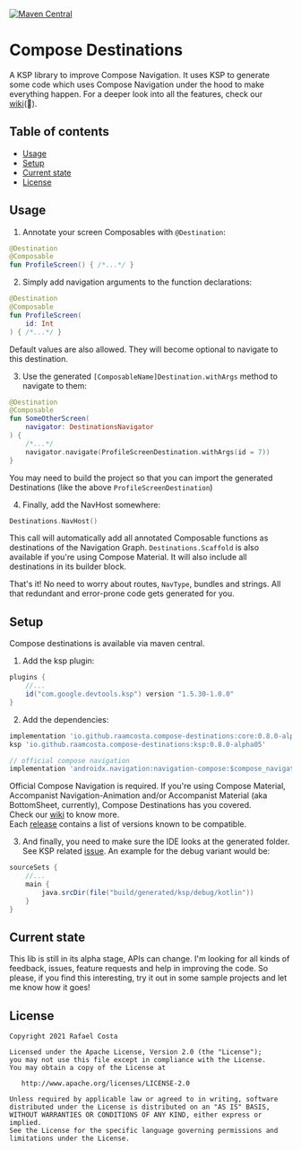 [![Maven Central](https://maven-badges.herokuapp.com/maven-central/io.github.raamcosta.compose-destinations/core/badge.svg)](https://maven-badges.herokuapp.com/maven-central/io.github.raamcosta.compose-destinations/core)

# Compose Destinations

A KSP library to improve Compose Navigation. It uses KSP to generate some code which uses
Compose Navigation under the hood to make everything happen.
For a deeper look into all the features, check our [wiki](https://github.com/raamcosta/compose-destinations/wiki)(🚧).

## Table of contents

* [Usage](#usage)
* [Setup](#setup)
* [Current state](#current-state)
* [License](#license)

## Usage

1. Annotate your screen Composables with `@Destination`:

```kotlin
@Destination
@Composable
fun ProfileScreen() { /*...*/ }
```

2. Simply add navigation arguments to the function declarations:

```kotlin
@Destination
@Composable
fun ProfileScreen(
    id: Int
) { /*...*/ }
```
Default values are also allowed. They will become optional to navigate to this destination.

3. Use the generated `[ComposableName]Destination.withArgs` method to navigate to them:

```kotlin
@Destination
@Composable
fun SomeOtherScreen(
    navigator: DestinationsNavigator
) {
    /*...*/
    navigator.navigate(ProfileScreenDestination.withArgs(id = 7))
}
```
You may need to build the project so that you can import the generated Destinations (like the above `ProfileScreenDestination`)

4. Finally, add the NavHost somewhere:

```kotlin
Destinations.NavHost()
```
This call will automatically add all annotated Composable functions as destinations of the Navigation Graph.
`Destinations.Scaffold` is also available if you're using Compose Material. It will also include all destinations in its builder block.

That's it! No need to worry about routes, `NavType`, bundles and strings. All that redundant and error-prone code gets generated for you.

## Setup

Compose destinations is available via maven central.

1. Add the ksp plugin:
```gradle
plugins {
    //...
    id("com.google.devtools.ksp") version "1.5.30-1.0.0"
}
```

2. Add the dependencies:
```gradle
implementation 'io.github.raamcosta.compose-destinations:core:0.8.0-alpha05'
ksp 'io.github.raamcosta.compose-destinations:ksp:0.8.0-alpha05'

// official compose navigation
implementation 'androidx.navigation:navigation-compose:$compose_navigation_version'
```
Official Compose Navigation is required.
If you're using Compose Material, Accompanist Navigation-Animation and/or
Accompanist Material (aka BottomSheet, currently), Compose Destinations has you covered. <br/>
Check our [wiki](https://github.com/raamcosta/compose-destinations/wiki) to know more. <br/>
Each [release](https://github.com/raamcosta/compose-destinations/releases) contains a list of versions known to be compatible.

3. And finally, you need to make sure the IDE looks at the generated folder.
See KSP related [issue](https://github.com/google/ksp/issues/37).
An example for the debug variant would be:
```gradle
sourceSets {
    //...
    main {
        java.srcDir(file("build/generated/ksp/debug/kotlin"))
    }
}
```

## Current state

This lib is still in its alpha stage, APIs can change.
I'm looking for all kinds of feedback, issues, feature requests and help in improving the code. So please, if you find this interesting, try it out in
some sample projects and let me know how it goes!

## License

    Copyright 2021 Rafael Costa

    Licensed under the Apache License, Version 2.0 (the "License");
    you may not use this file except in compliance with the License.
    You may obtain a copy of the License at

       http://www.apache.org/licenses/LICENSE-2.0

    Unless required by applicable law or agreed to in writing, software
    distributed under the License is distributed on an "AS IS" BASIS,
    WITHOUT WARRANTIES OR CONDITIONS OF ANY KIND, either express or implied.
    See the License for the specific language governing permissions and
    limitations under the License.
